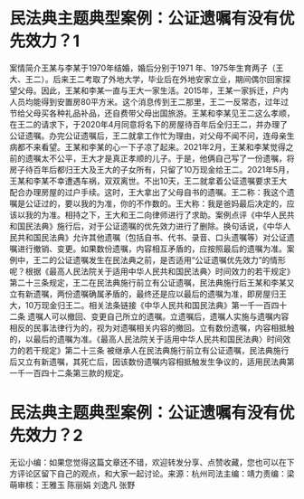 # 民法典主题典型案例：公证遗嘱有没有优先效力？1

案情简介王某与李某于1970年结婚，婚后分别于1971 年、1975年生育两子（王大、王二）。后来王二考取了外地大学，毕业后在外地安家立业，期间偶尔回家探望父母。因此，王某和李某一直与王大一家生活。2015年，王某一家拆迁，户内人员均能得到安置房80平方米。这个消息传到王二那里，王二一反常态，过年过节给父母买各种礼品补品，还自费带父母出国旅游。王某和李某见王二这么孝顺，在王二的请求下，于2020年4月同意将名下的房屋待百年后全归王二，并办理了公证遗嘱。办完公证遗嘱后，王二就拿工作忙为理由，对父母不闻不问，连母亲生病都不来看望。王某和李某的心一下子凉了起来。2021年2月，王某和李某觉得之前的遗嘱太不公平，王大才是真正孝顺的儿子。于是，他俩自己写了一份遗嘱，将房子待百年后都归王大及王大的子女所有，只留了10万现金给王二。2021年5月，王某和李某不幸遭遇车祸，双双离世。不出10天，王二就拿着公证遗嘱要求王大配合办理房屋的过户手续。这时，王大拿出了父母自书的遗嘱。王二称：我这个遗嘱是公证过的，要以我的为准，你的不作数的。王大称：我是爸妈最后决定的，应该以我的为准。相持之下，王大和王二向律师进行了求助。案例点评《中华人民共和国民法典》施行后，对于公证遗嘱的优先效力进行了删除。换句话说，《中华人民共和国民法典》允许其他遗嘱（包括自书、代书、录音、口头遗嘱等）对公证遗嘱进行撤销、变更。如果数份遗嘱，内容相互矛盾的，应按照最后的遗嘱为准。案例中，王二的公证遗嘱发生在民法典之前，是否适用“公证遗嘱优先效力”的情形呢？根据《最高人民法院关于适用中华人民共和国民法典〉时间效力的若干规定》第二十三条规定，王二在民法典施行前立有公证遗嘱，民法典施行后王某和李某又立有新遗嘱，两份遗嘱确属矛盾的，最终还是应以最后的遗嘱为准，即房屋归王大，10万现金归王二。相关法条链接《中华人民共和国民法典》第一千一百四十二条 遗嘱人可以撤回、变更自己所立的遗嘱。立遗嘱后，遗嘱人实施与遗嘱内容相反的民事法律行为的，视为对遗嘱相关内容的撤回。立有数份遗嘱，内容相抵触的，以最后的遗嘱为准。《最高人民法院关于适用中华人民共和国民法典〉时间效力的若干规定》第二十三条 被继承人在民法典施行前立有公证遗嘱，民法典施行后又立有新遗嘱，其死亡后，因该数份遗嘱内容相抵触发生争议的，适用民法典第一千一百四十二条第三款的规定。

# 民法典主题典型案例：公证遗嘱有没有优先效力？2

无讼小编：如果您觉得这篇文章还不错，欢迎转发分享、点赞收藏，您也可以在下方评论区留下自己的观点，和大家一起讨论。来源：杭州司法主编：靖力责编：梁萌审核：王雅玉 陈丽娟 刘逸凡 张野

